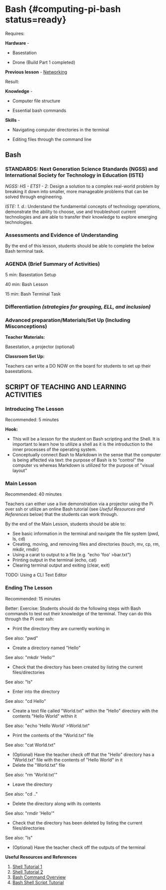 # Bash {#computing-pi-bash status=ready}

<div class='requirements' markdown='1'>

Requires: 

**Hardware** - 

- Basestation 

- Drone (Build Part 1 completed)

**Previous lesson** - [Networking](https://docs.duckietown.org/daffy/downloads/duckiesky_high_school/docs-duckiesky_high_school/branch/daffy-develop/doc-duckiesky_high_school/out/pi_networking.html) 


Result: 

**Knowledge** - 

- Computer file structure

- Essential bash commands


**Skills** - 

- Navigating computer directories in the terminal

- Editing files through the command line

</div>

## Bash


### STANDARDS: Next Generation Science Standards (NGSS) and International Society for Technology in Education (ISTE)

_NGSS: HS - ETS1 - 2_: Design a solution to a complex real-world problem by breaking it down into smaller, more manageable problems that can be solved through engineering.

_ISTE: 1. d._: Understand the fundamental concepts of technology
operations, demonstrate the ability to choose, use and troubleshoot current technologies and are able to transfer their knowledge to explore emerging technologies.

### Assessments and Evidence of Understanding

By the end of this lesson, students should be able to complete the below Bash terminal task.

### AGENDA (Brief Summary of Activities)

5 min: Basestation Setup

40 min: Bash Lesson

15 min: Bash Terminal Task

### Differentiation _(strategies for grouping, ELL, and inclusion)_


### Advanced preparation/Materials/Set Up (Including Misconceptions)

**Teacher Materials:**

Basestation, a projector (optional) 

**Classroom Set Up:**

Teachers can write a DO NOW on the board for students to set up their basestations.

## SCRIPT OF TEACHING AND LEARNING ACTIVITIES


### Introducing The Lesson

Recommended: 5 minutes

**Hook:**

-  This will be a lesson for the student on Bash scripting and the Shell. It is important to learn how to utilize a shell as it is the introduction to the inner processes of the operating system.
- Conceptually connect Bash to Markdown in the sense that the computer is being affected via text: the purpose of Bash is to “control” the computer vs whereas Markdown is utilized for the purpose of "visual layout"

### Main Lesson

Recommended: 40 minutes

Teachers can either use a live demonstration via a projector using the Pi over ssh or utilize an online Bash tutorial (see _Useful Resources and References_ below) that the students can work through. 

By the end of the Main Lesson, students should be able to:

-  See basic information in the terminal and navigate the file system (pwd, ls, cd)
-  Creating, moving, and removing files and directories (touch, mv, cp, rm, mkdir, rmdir)
-  Using a carat to output to a file (e.g. "echo 'foo' >bar.txt")
- Printing output in the terminal (echo, cat)
-  Clearing terminal output and exiting (clear, exit)

TODO: Using a CLI Text Editor

### Ending The Lesson

Recommended: 15 minutes

Better: Exercise: Students should do the following steps with Bash commands to test out their knowledge of the terminal. They can do this through the Pi over ssh:

-  Print the directory they are currently working in 

See also: "pwd"

-  Create a directory named "Hello"

See also: "mkdir 'Hello'"

-  Check that the directory has been created by listing the current files/directories

See also: "ls"

-  Enter into the directory 

See also: "cd Hello"

-  Create a text file called "World.txt" within the "Hello" directory with the contents "Hello World" within it

See also: "echo 'Hello World' >World.txt"

-  Print the contents of the "World.txt" file

See also: "cat World.txt"

-  (Optional) Have the teacher check off that the "Hello" directory has a "World.txt" file with the contents of "Hello World" in it
-  Delete the "World.txt" file

See also: "rm 'World.txt'"

-  Leave the directory

See also: "cd .."

-  Delete the directory along with its contents

See also: "rmdir 'Hello'"

-  Check that the directory has been deleted by listing the current files/directories

See also: "ls"

-  (Optional) Have the teacher check off the outputs of the terminal

**Useful Resources and References**

1. [Shell Tutorial 1](https://www.youtube.com/watch?v=cBokz0LTizk)
2. [Shell Tutorial 2](http://linuxcommand.org/lc3_learning_the_shell.php)
3. [Bash Command Overview](https://www.educative.io/blog/bash-shell-command-cheat-sheet)
4. [Bash Shell Script Tutorial](https://www.youtube.com/watch?v=F-gskSl4pwQ)

